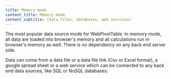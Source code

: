 ```yaml
---
title: Memory mode
content_title: Memory mode
content_subtitle: (data files, databases, web services)
---
```

<p>
The most popular data source mode for WebPivotTable.
In memory mode, all data are loaded into browser's memory and all calculations run in browser's memory as well.
There is no dependency on any back end server side.
</p>
<p>
Data can come from a data file or a data file link (Csv or Excel format),
a google spread sheet or a web service which can be connected to any back end data sources, like SQL or NoSQL databases.
</p>
